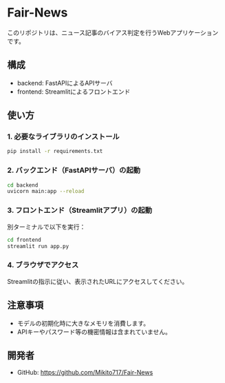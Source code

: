 # Fair-News

このリポジトリは、ニュース記事のバイアス判定を行うWebアプリケーションです。

## 構成
- backend: FastAPIによるAPIサーバ
- frontend: Streamlitによるフロントエンド

## 使い方

### 1. 必要なライブラリのインストール

```bash
pip install -r requirements.txt
```

### 2. バックエンド（FastAPIサーバ）の起動

```bash
cd backend
uvicorn main:app --reload
```

### 3. フロントエンド（Streamlitアプリ）の起動

別ターミナルで以下を実行：

```bash
cd frontend
streamlit run app.py
```

### 4. ブラウザでアクセス

Streamlitの指示に従い、表示されたURLにアクセスしてください。

## 注意事項
- モデルの初期化時に大きなメモリを消費します。
- APIキーやパスワード等の機密情報は含まれていません。

## 開発者
- GitHub: https://github.com/Mikito717/Fair-News
